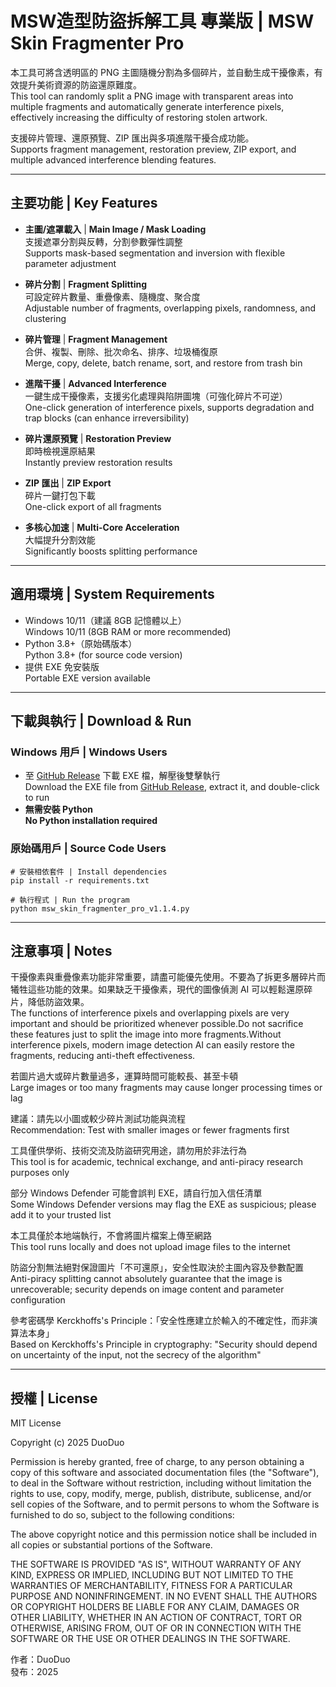 # MSW造型防盜拆解工具 專業版 | MSW Skin Fragmenter Pro

  本工具可將含透明區的 PNG 主圖隨機分割為多個碎片，並自動生成干擾像素，有效提升美術資源的防盜還原難度。  
  This tool can randomly split a PNG image with transparent areas into multiple fragments and automatically generate interference pixels, effectively increasing the difficulty of restoring stolen artwork.
  
  支援碎片管理、還原預覽、ZIP 匯出與多項進階干擾合成功能。  
  Supports fragment management, restoration preview, ZIP export, and multiple advanced interference blending features.

---

## 主要功能 | Key Features

- **主圖/遮罩載入** | **Main Image / Mask Loading**  
  支援遮罩分割與反轉，分割參數彈性調整  
  Supports mask-based segmentation and inversion with flexible parameter adjustment  

- **碎片分割** | **Fragment Splitting**  
  可設定碎片數量、重疊像素、隨機度、聚合度  
  Adjustable number of fragments, overlapping pixels, randomness, and clustering  

- **碎片管理** | **Fragment Management**  
  合併、複製、刪除、批次命名、排序、垃圾桶復原  
  Merge, copy, delete, batch rename, sort, and restore from trash bin  

- **進階干擾** | **Advanced Interference**  
  一鍵生成干擾像素，支援劣化處理與陷阱圖塊（可強化碎片不可逆）  
  One-click generation of interference pixels, supports degradation and trap blocks (can enhance irreversibility)  

- **碎片還原預覽** | **Restoration Preview**  
  即時檢視還原結果  
  Instantly preview restoration results  

- **ZIP 匯出** | **ZIP Export**  
  碎片一鍵打包下載  
  One-click export of all fragments  

- **多核心加速** | **Multi-Core Acceleration**  
  大幅提升分割效能  
  Significantly boosts splitting performance  

---

## 適用環境 | System Requirements

- Windows 10/11（建議 8GB 記憶體以上）  
  Windows 10/11 (8GB RAM or more recommended)  
- Python 3.8+（原始碼版本）  
  Python 3.8+ (for source code version)  
- 提供 EXE 免安裝版  
  Portable EXE version available  

---

## 下載與執行 | Download & Run

  ### Windows 用戶 | Windows Users
  - 至 [GitHub Release](https://github.com/duoduo-88/MSW-Skin-Fragmenter-Pro/releases) 下載 EXE 檔，解壓後雙擊執行  
    Download the EXE file from [GitHub Release](https://github.com/duoduo-88/MSW-Skin-Fragmenter-Pro/releases), extract it, and double-click to run  
  - **無需安裝 Python**  
    **No Python installation required**
  
  ### 原始碼用戶 | Source Code Users
  
    # 安裝相依套件 | Install dependencies
    pip install -r requirements.txt
    
    # 執行程式 | Run the program
    python msw_skin_fragmenter_pro_v1.1.4.py

---

## 注意事項 | Notes

  干擾像素與重疊像素功能非常重要，請盡可能優先使用。不要為了拆更多層碎片而犧牲這些功能的效果。如果缺乏干擾像素，現代的圖像偵測 AI 可以輕鬆還原碎片，降低防盜效果。  
  The functions of interference pixels and overlapping pixels are very important and should be prioritized whenever possible.Do not sacrifice these features just to split the image into more fragments.Without interference pixels, modern image detection AI can easily restore the fragments, reducing anti-theft effectiveness.
  
  若圖片過大或碎片數量過多，運算時間可能較長、甚至卡頓  
  Large images or too many fragments may cause longer processing times or lag
  
  建議：請先以小圖或較少碎片測試功能與流程  
  Recommendation: Test with smaller images or fewer fragments first
  
  工具僅供學術、技術交流及防盜研究用途，請勿用於非法行為  
  This tool is for academic, technical exchange, and anti-piracy research purposes only
  
  部分 Windows Defender 可能會誤判 EXE，請自行加入信任清單  
  Some Windows Defender versions may flag the EXE as suspicious; please add it to your trusted list
  
  本工具僅於本地端執行，不會將圖片檔案上傳至網路  
  This tool runs locally and does not upload image files to the internet
  
  防盜分割無法絕對保證圖片「不可還原」，安全性取決於主圖內容及參數配置  
  Anti-piracy splitting cannot absolutely guarantee that the image is unrecoverable; security depends on image content and parameter configuration
  
  參考密碼學 Kerckhoffs's Principle：「安全性應建立於輸入的不確定性，而非演算法本身」  
  Based on Kerckhoffs's Principle in cryptography: "Security should depend on uncertainty of the input, not the secrecy of the algorithm"

---
    
## 授權 | License
 
  MIT License
  
  Copyright (c) 2025 DuoDuo
  
  Permission is hereby granted, free of charge, to any person obtaining a copy
  of this software and associated documentation files (the "Software"), to deal
  in the Software without restriction, including without limitation the rights
  to use, copy, modify, merge, publish, distribute, sublicense, and/or sell
  copies of the Software, and to permit persons to whom the Software is
  furnished to do so, subject to the following conditions:
  
  The above copyright notice and this permission notice shall be included in all
  copies or substantial portions of the Software.
  
  THE SOFTWARE IS PROVIDED "AS IS", WITHOUT WARRANTY OF ANY KIND, EXPRESS OR
  IMPLIED, INCLUDING BUT NOT LIMITED TO THE WARRANTIES OF MERCHANTABILITY,
  FITNESS FOR A PARTICULAR PURPOSE AND NONINFRINGEMENT. IN NO EVENT SHALL THE
  AUTHORS OR COPYRIGHT HOLDERS BE LIABLE FOR ANY CLAIM, DAMAGES OR OTHER
  LIABILITY, WHETHER IN AN ACTION OF CONTRACT, TORT OR OTHERWISE, ARISING FROM,
  OUT OF OR IN CONNECTION WITH THE SOFTWARE OR THE USE OR OTHER DEALINGS IN THE
  SOFTWARE.  
  
  作者：DuoDuo  
  發布：2025
